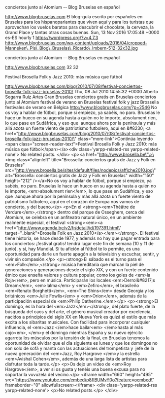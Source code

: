 conciertos junto al Atomium -- Blog Bruselas en español

http://www.blogbruselas.com El blog-guía escrito por españoles en
Bruselas para los hispanoparlantes que viven aquí y para los turistas
que aprovechan los vuelos baratos para descubrir el chocolate, la
cerveza, la Grand Place y tantas otras cosas buenas. Sun, 13 Nov 2016
17:05:48 +0000 es-ES hourly 1 https://wordpress.org/?v=4.7.3
http://www.blogbruselas.com/wp-content/uploads/2016/04/cropped-Manneken\_Pis\_Blog\_Bruselas\_Ricardo\_Imbern-512-32x32.jpg

conciertos junto al Atomium -- Blog Bruselas en español

http://www.blogbruselas.com 32 32

Festival Brosella Folk y Jazz 2010: más música que fútbol

http://www.blogbruselas.com/blog/2010/07/08/festival-conciertos-brosella-folk-jazz-bruselas-2010/
Thu, 08 Jul 2010 14:55:32 +0000 Alberto Segarra Ruíz Artes Gran Bruselas
conciertos gratis en Bruselas conciertos junto al Atomium festival de
verano en Bruselas festival folk y jazz Brossella festivales de verano
en Bélgica http://www.blogbruselas.com/?p=2546 No os voy a hablar de
fútbol, porque si empiezo, ya sabéis, no paro. Bruselas le hace un hueco
en su agenda hasta a quién no le importe, absolument rien, lo que pase
en Sudáfrica, y eso que  aunque ahora por la península y más allá azota
un fuerte viento de patriotismo futbolero, aquí en &\#8230; \<a
href=\"http://www.blogbruselas.com/blog/2010/07/08/festival-conciertos-brosella-folk-jazz-bruselas-2010/\"
class=\"more-link\"\>Continúa leyendo \<span
class=\"screen-reader-text\"\>Festival Brosella Folk y Jazz 2010: más
música que fútbol\</span\>\</a\>\<div class=\'yarpp-related-rss
yarpp-related-none\'\> No related posts. \</div\> \<p\>\<a
href=\"http://www.brosella.be\"\>\<img class=\"alignleft\"
title=\"Brossella: conciertos gratis de Jazz y Folk en Bruselas\"
src=\"http://www.brosella.be/sites/default/files/nodepics/affiche2010.jpg\"
alt=\"Brossella: conciertos gratis de Jazz y Folk en Bruselas\"
width=\"150\" height=\"212\" /\>\</a\>No os voy a hablar de fútbol,
porque si empiezo, ya sabéis, no paro. Bruselas le hace un hueco en su
agenda hasta a quién no le importe, \<em\>absolument rien\</em\>, lo que
pase en Sudáfrica, y eso que  aunque ahora por la península y más allá
azota un fuerte viento de patriotismo futbolero, aquí en el corazón de
Europa nos vamos de concierto, y del bueno.\</p\> \<p\>En el
\<strong\>\<em\>Théâtre de Verdure\</em\>,\</strong\> dentro del parque
de Osseghem, cerca del Atomium, se celebra en un anfiteatro natural
único, en un ambiente realmente especial, el festival
\<strong\>\<em\>\<a
href=\"http://www.agenda.be/v2/fr/detail/id/197391.html\"
target=\"\_blank\"\>Brosella Folk en Jazz 2010\</a\>\</em\>\</strong\>.
El festival tiene historia, se hace desde 1977, y además no hay que
pagar entrada para los conciertos: ¡festival gratis! tendrá lugar este
fin de semana (10 y 11 de junio), y sí, hay Mundial. Sí tu afición al
fútbol te lo permite, es una oportunidad para darle un fuerte apagón a
la televisión y escuchar, sentir, y vivir sin compasión.\</p\>
\<p\>\<strong\>El sábado es el turno para el
\<em\>Folk\</em\>,\</strong\> música hereditaria que marcan la piel de
generaciones y generaciones desde el siglo XIX, y con un fuerte
contenido étnico que enseña valores y cultura popular, como los goles de
\<em\>la Roja\</em\>, pero en música. Participarán los locales
\<em\>Derrol&\#8217;s Dream\</em\>, \<em\>Ialma\</em\> y
\<em\>Zefiro\</em\>, el brasileño \<em\>Renato Borghetti\</em\>,
\<em\>The Shins\</em\> desde Georgia y los británicos \<em\>Julie
Fowlis\</em\> y \<em\>Orion\</em\>, además de la participación especial
de \<em\>Philip Catherine.\</em\>\</p\> \<p\>\<strong\>El domingo, es la
hora del \<em\>Jazz\</em\>\</strong\>, del plato fuerte, de la búsqueda
del caos y del arte, el género musical creador por excelencia, nacidos a
principios del siglo XX en Nueva York es quizá el estilo que más excita
a los sibaritas musicales. Con facilidad para incorporar cualquier
influencia, el \<em\>Jazz \</em\>hace bailar\<em\> \</em\>hasta al más
cojo\<em\>, \</em\>y el domingo mientras España y su nuevo ejército
agarrota los músculos por la tensión de la final, en Bruselas tenemos la
oportunidad de olvidar que el día siguiente es lunes y que los domingos
no son solo de sofá y manta con las actuaciones del trompetista y  jefe
de la nueva generación del \<em\>Jazz, Roy Hargrove \</em\>y la estrella
\<em\>Avishaï Cohen\</em\>, además de una larga lista de artistas para
disfrutar toda la tarde.\</p\> \<p\>Os dejo un vídeo de \<em\>Roy
Hargrove\</em\>, a ver si os gusta y tenéis una buena excusa para no
soportar la vuvuzela del vecino.\</p\> \<iframe width=\"660\"
height=\"495\"
src=\"https://www.youtube.com/embed/p8fIBUMvY0o?feature=oembed\"
frameborder=\"0\" allowfullscreen\>\</iframe\> \<div
class=\'yarpp-related-rss yarpp-related-none\'\> \<p\>No related
posts.\</p\> \</div\>
